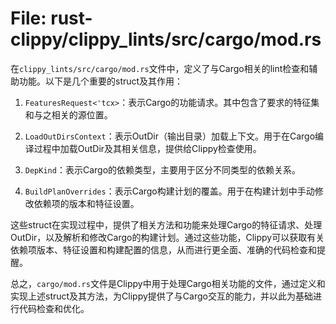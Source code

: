 # File: rust-clippy/clippy_lints/src/cargo/mod.rs

在`clippy_lints/src/cargo/mod.rs`文件中，定义了与Cargo相关的lint检查和辅助功能。以下是几个重要的struct及其作用：

1. `FeaturesRequest<'tcx>`：表示Cargo的功能请求。其中包含了要求的特征集和与之相关的源位置。

2. `LoadOutDirsContext`：表示OutDir（输出目录）加载上下文。用于在Cargo编译过程中加载OutDir及其相关信息，提供给Clippy检查使用。

3. `DepKind`：表示Cargo的依赖类型，主要用于区分不同类型的依赖关系。

4. `BuildPlanOverrides`：表示Cargo构建计划的覆盖。用于在构建计划中手动修改依赖项的版本和特征设置。

这些struct在实现过程中，提供了相关方法和功能来处理Cargo的特征请求、处理OutDir，以及解析和修改Cargo的构建计划。通过这些功能，Clippy可以获取有关依赖项版本、特征设置和构建配置的信息，从而进行更全面、准确的代码检查和提醒。

总之，`cargo/mod.rs`文件是Clippy中用于处理Cargo相关功能的文件，通过定义和实现上述struct及其方法，为Clippy提供了与Cargo交互的能力，并以此为基础进行代码检查和优化。

